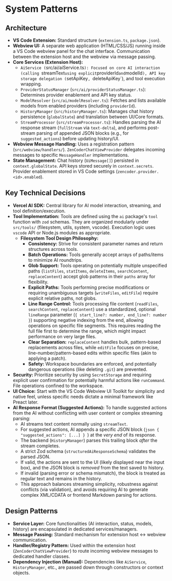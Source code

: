 # System Patterns

## Architecture
- **VS Code Extension:** Standard structure (`extension.ts`, `package.json`).
- **Webview UI:** A separate web application (HTML/CSS/JS) running inside a VS Code webview panel for the chat interface. Communication between the extension host and the webview via message passing.
- **Core Services (Extension Host):**
    - `AiService (`src/ai/aiService.ts`): Focused on core AI interaction (calling `streamText` using explicit `providerId` and `modelId`), API key storage delegation (`setApiKey`, `deleteApiKey`), and tool execution wrapping.
    - `ProviderStatusManager` (`src/ai/providerStatusManager.ts`): Determines provider enablement and API key status.
    - `ModelResolver` (`src/ai/modelResolver.ts`): Fetches and lists available models from enabled providers (including `providerId`).
    - `HistoryManager` (`src/historyManager.ts`): Manages chat history persistence (`globalState`) and translation between UI/Core formats.
    - `StreamProcessor` (`src/streamProcessor.ts`): Handles parsing the AI response stream (`fullStream` via `text-delta`), and performs post-stream parsing of appended JSON blocks (e.g., for `suggested_actions`) before updating history/UI.
- **Webview Message Handling:** Uses a registration pattern (`src/webview/handlers/`). `ZenCoderChatViewProvider` delegates incoming messages to specific `MessageHandler` implementations.
- **State Management:** Chat history (`UiMessage[]`) persisted in `context.globalState`. API keys stored securely in `context.secrets`. Provider enablement stored in VS Code settings (`zencoder.provider.<id>.enabled`).

## Key Technical Decisions
- **Vercel AI SDK:** Central library for AI model interaction, streaming, and tool definition/execution.
- **Tool Implementation:** Tools are defined using the `ai` package's `tool` function with `zod` schemas. They are organized modularly under `src/tools/` (filesystem, utils, system, vscode). Execution logic uses `vscode` API or Node.js modules as appropriate.
   - **Filesystem Tool Design Philosophy:**
       - **Consistency:** Strive for consistent parameter names and return structures across tools.
       - **Batch Operations:** Tools generally accept arrays of paths/items to minimize AI roundtrips.
       - **Glob Support:** Tools operating on potentially multiple unspecified paths (`listFiles`, `statItems`, `deleteItems`, `searchContent`, `replaceContent`) accept glob patterns in their `paths` array for flexibility.
       - **Explicit Paths:** Tools performing precise modifications or requiring unambiguous targets (`writeFiles`, `editFile`) require explicit relative paths, not globs.
       - **Line Range Control:** Tools processing file content (`readFiles`, `searchContent`, `replaceContent`) use a standardized, optional `lineRange` parameter (`{ start_line?: number, end_line?: number }`) supporting negative indexing from the end, allowing operations on specific file segments. This requires reading the full file first to determine the range, which might impact performance on very large files.
       - **Clear Separation:** `replaceContent` handles bulk, pattern-based replacements across files, while `editFile` focuses on precise, line-number/pattern-based edits within specific files (akin to applying a patch).
       - **Safety:** Workspace boundaries are enforced, and potentially dangerous operations (like deleting `.git`) are prevented.
- **Security:** Prioritize security by using `SecretStorage` and requiring explicit user confirmation for potentially harmful actions like `runCommand`. File operations confined to the workspace.
- **UI Choice:** Start with the VS Code Webview UI Toolkit for simplicity and native feel, unless specific needs dictate a minimal framework like Preact later.
- **AI Response Format (Suggested Actions):** To handle suggested actions from the AI without conflicting with user content or complex streaming parsing:
    - AI streams text content normally using `streamText`.
    - For suggested actions, AI appends a specific JSON block (```json { "suggested_actions": [...] } ```) at the *very end* of its response.
    - The backend (`HistoryManager`) parses this trailing block *after* the stream completes.
    - A strict Zod schema (`structuredAiResponseSchema`) validates the parsed JSON.
    - If valid, the actions are sent to the UI (likely displayed near the input box), and the JSON block is *removed* from the text saved to history.
    - If invalid (parsing error or schema mismatch), the block is treated as regular text and remains in the history.
    - This approach balances streaming simplicity, robustness against conflicts (via validation), and avoids requiring AI to generate complex XML/CDATA or frontend Markdown parsing for actions.

## Design Patterns
- **Service Layer:** Core functionalities (AI interaction, status, models, history) are encapsulated in dedicated services/managers.
- **Message Passing:** Standard mechanism for extension host <-> webview communication.
- **Handler/Registry Pattern:** Used within the extension host (`ZenCoderChatViewProvider`) to route incoming webview messages to dedicated handler classes.
- **Dependency Injection (Manual):** Dependencies like `AiService`, `HistoryManager`, etc., are passed down through constructors or context objects.